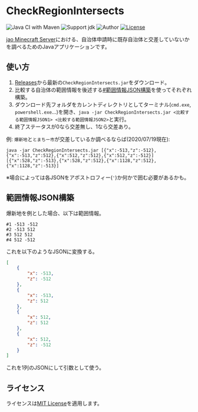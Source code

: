 # CheckRegionIntersects

![Java CI with Maven](https://github.com/jaoafa/MyMaid3/workflows/Java%20CI%20with%20Maven/badge.svg)
![Support jdk](https://img.shields.io/badge/Support%20jdk-oraclejdk8-red.svg)
![Author](https://img.shields.io/badge/Author%20MinecraftID-mine__book000-orange.svg)
[![License](https://img.shields.io/github/license/jaoafa/CheckRegionIntersects)](https://github.com/jaoafa/CheckRegionIntersects/blob/master/LICENSE)

[jao Minecraft Server](https://jaoafa.com)における、自治体申請時に既存自治体と交差していないかを調べるためのJavaアプリケーションです。

## 使い方

1. [Releases](https://github.com/jaoafa/CheckRegionIntersects/releases)から最新の`CheckRegionIntersects.jar`をダウンロード。
2. 比較する自治体の範囲情報を後述する[#範囲情報JSON構築](#範囲情報JSON構築)を使ってそれぞれ構築。
3. ダウンロード先フォルダをカレントディレクトリとしてターミナル(`cmd.exe`, `powershell.exe`...)を開き、`java -jar CheckRegionIntersects.jar <比較する範囲情報JSON1> <比較する範囲情報JSON2>`と実行。
4. 終了ステータスが0なら交差無し、1なら交差あり。

例: `爆新地`と`とまちー市`が交差しているか調べるならば(2020/07/19現在):

```shell
java -jar CheckRegionIntersects.jar [{"x":-513,"z":-512},{"x":-513,"z":512},{"x":512,"z":512},{"x":512,"z":-512}] [{"x":528,"z":-513},{"x":528,"z":512},{"x":1128,"z":512},{"x":1128,"z":-513}]
```

※場合によっては各JSONをアポストロフィー(`'`)か何かで囲む必要があるかも。

## 範囲情報JSON構築

爆新地を例とした場合、以下は範囲情報。

```text
#1 -513 -512
#2 -513 512
#3 512 512
#4 512 -512
```

これを以下のようなJSONに変換する。

```json
[
    {
        "x": -513,
        "z": -512
    },
    {
        "x": -513,
        "z": 512
    },
    {
        "x": 512,
        "z": 512
    },
    {
        "x": 512,
        "z": -512
    }
]
```

これを1列のJSONにして引数として使う。

## ライセンス

ライセンスは[MIT License](https://github.com/jaoafa/CheckRegionIntersects/blob/master/LICENSE)を適用します。
